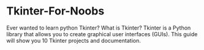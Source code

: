 # Tkinter-For-Noobs
Ever wanted to learn python Tkinter? What is Tkinter? Tkinter is a Python library that allows you to create graphical user interfaces (GUIs). This guide will show you 10 Tkinter  projects and documentation.

